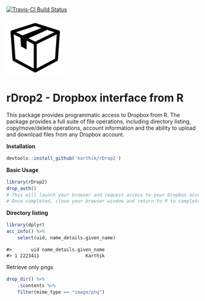 [![Travis-CI Build Status](https://travis-ci.org/karthik/rDrop2.png?branch=master)](https://travis-ci.org/karthik/rDrop2)  


![](drop.png) 

# rDrop2 - Dropbox interface from R



This package provides programmatic access to Dropbox from R. The package provides a full suite of file operations, including directory listing, copy/move/delete operations, account information and the ability to upload and download files from any Dropbox account. 


__Installation__  

```r
devtools::install_github('karthik/rDrop2')
```

__Basic Usage__


```r
library(rDrop2)
drop_auth()
# This will launch your browser and request access to your Dropbox account. 
# Once completed, close your browser window and return to R to complete authentication.
```

__Directory listing__


```r
library(dplyr)
acc_info() %>% 
    select(uid, name_details.given_name)
```

```
#>       uid name_details.given_name
#> 1 2223411                 Karthik
```

Retrieve only pngs


```r
drop_dir() %>% 
    .$contents %>% 
    filter(mime_type == "image/png")
```

